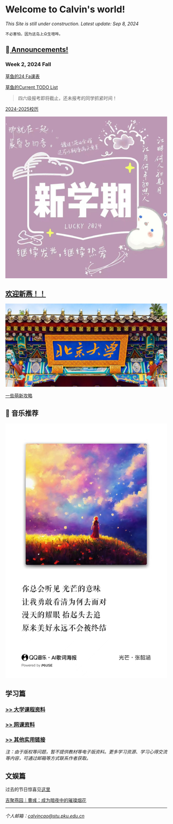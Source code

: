 # Welcome to Calvin's world!

*This Site is still under construction. Latest update: Sep 8, 2024*

`不必害怕，因为这岛上众生喧哗。`

## 📢[ Announcements!](/public) 

### Week 2, 2024 Fall

[草鱼的24 Fa课表](/schedule/24fa-courses)

[草鱼的Current TODO List](/schedule/24fa-list)

> 四六级报考即将截止，还未报考的同学抓紧时间！

[2024-2025校历](https://calvinxiaocao.github.io/2425cal.pdf)

![开学啦！](24sp/newsemester.jpg)

## [欢迎新燕！！](/welcome)
![北大西门](ximen.png)

[一些萌新攻略](/welcome)

## 🎵 音乐推荐

![光芒](/24sp/song/guangmang.jpg)

## 学习篇

### [>> 大学课程资料](university_courses)

### [>> 网课资料](online_course)

### [>> 其他实用链接](links)

*注：由于版权等问题，暂不提供教材等电子版资料。更多学习资源、学习心得交流等内容，可通过邮箱等方式联系作者获取。*

## 文娱篇

过去的节日惊喜见[这里](/activity)

[吉聚燕园｜曹彧：成为暗夜中的璀璨烟花](https://mp.weixin.qq.com/s/zs2K9cgmLi-b9N5gp6V9Jg)

----
*个人邮箱：calvincao@stu.pku.edu.cn*
